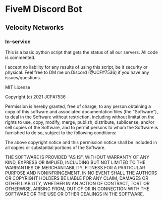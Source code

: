 # FiveM Discord Bot
## Velocity Networks
### In-service

This is a basic python script that gets the status of all our servers.
All code is commented.

I accept no liability for any results of using this script, be it security or physical.
Feel free to DM me on Discord (@JCF#7536) if you have any issues/questions.





MIT License

Copyright (c) 2021 JCF#7536

Permission is hereby granted, free of charge, to any person obtaining a copy
of this software and associated documentation files (the "Software"), to deal
in the Software without restriction, including without limitation the rights
to use, copy, modify, merge, publish, distribute, sublicense, and/or sell
copies of the Software, and to permit persons to whom the Software is
furnished to do so, subject to the following conditions:

The above copyright notice and this permission notice shall be included in all
copies or substantial portions of the Software.

THE SOFTWARE IS PROVIDED "AS IS", WITHOUT WARRANTY OF ANY KIND, EXPRESS OR
IMPLIED, INCLUDING BUT NOT LIMITED TO THE WARRANTIES OF MERCHANTABILITY,
FITNESS FOR A PARTICULAR PURPOSE AND NONINFRINGEMENT. IN NO EVENT SHALL THE
AUTHORS OR COPYRIGHT HOLDERS BE LIABLE FOR ANY CLAIM, DAMAGES OR OTHER
LIABILITY, WHETHER IN AN ACTION OF CONTRACT, TORT OR OTHERWISE, ARISING FROM,
OUT OF OR IN CONNECTION WITH THE SOFTWARE OR THE USE OR OTHER DEALINGS IN THE
SOFTWARE.
